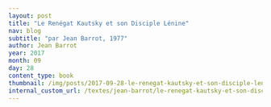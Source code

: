 ```yaml
---
layout: post
title: "Le Renégat Kautsky et son Disciple Lénine"
nav: blog
subtitle: "par Jean Barrot, 1977"
author: Jean Barrot
year: 2017
month: 09
day: 28
content_type: book
thumbnail: /img/posts/2017-09-28-le-renegat-kautsky-et-son-disciple-lenine/thumbnail.jpg
internal_custom_url: /textes/jean-barrot/le-renegat-kautsky-et-son-disciple-lenine/
---
```

